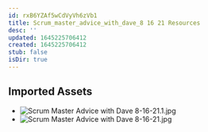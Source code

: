 ```yaml
---
id: rxB6YZAf5wCdVyVh6zVb1
title: Scrum_master_advice_with_dave_8 16 21 Resources
desc: ''
updated: 1645225706412
created: 1645225706412
stub: false
isDir: true
---
```

## Imported Assets
- ![Scrum Master Advice with Dave 8-16-21.1.jpg](/assets/scrum-master-advice-with-dave-8-16-21.jpg)
- ![Scrum Master Advice with Dave 8-16-21.jpg](/assets/scrum-master-advice-with-dave-8-16-21.jpg)
